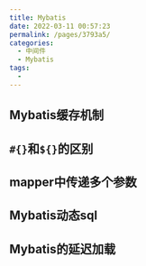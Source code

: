 ```yaml
---
title: Mybatis
date: 2022-03-11 00:57:23
permalink: /pages/3793a5/
categories:
  - 中间件
  - Mybatis
tags:
  - 
---
```

## Mybatis缓存机制
## `#{}`和`${}`的区别
## mapper中传递多个参数
## Mybatis动态sql 
## Mybatis的延迟加载